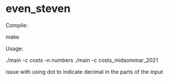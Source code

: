 # even_steven

Compile:

make

Usage:

./main -c costs -n numbers
./main -c costs_midsommar_2021


issue with using dot to indicate decimal in the parts of the input

